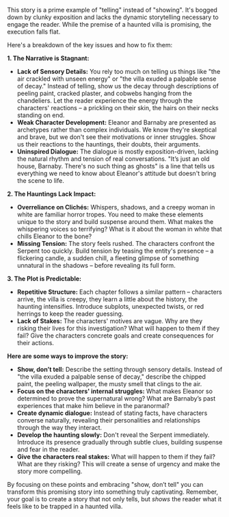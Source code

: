 This story is a prime example of "telling" instead of "showing". It's bogged down by clunky exposition and lacks the dynamic storytelling necessary to engage the reader. While the premise of a haunted villa is promising, the execution falls flat.  

Here's a breakdown of the key issues and how to fix them:

**1. The Narrative is Stagnant:** 

* **Lack of Sensory Details:** You rely too much on telling us things like "the air crackled with unseen energy" or "the villa exuded a palpable sense of decay." Instead of telling, show us the decay through descriptions of peeling paint, cracked plaster, and cobwebs hanging from the chandeliers.  Let the reader experience the energy through the characters' reactions – a prickling on their skin, the hairs on their necks standing on end.
* **Weak Character Development:** Eleanor and Barnaby are presented as archetypes rather than complex individuals.  We know they're skeptical and brave, but we don't see their motivations or inner struggles. Show us their reactions to the hauntings, their doubts, their arguments. 
* **Uninspired Dialogue:** The dialogue is mostly exposition-driven, lacking the natural rhythm and tension of real conversations.  "It’s just an old house, Barnaby. There's no such thing as ghosts" is a line that tells us everything we need to know about Eleanor's attitude but doesn't bring the scene to life. 

**2. The Hauntings Lack Impact:**

* **Overreliance on Clichés:** Whispers, shadows, and a creepy woman in white are familiar horror tropes.  You need to make these elements unique to the story and build suspense around them.  What makes the whispering voices so terrifying? What is it about the woman in white that chills Eleanor to the bone?
* **Missing Tension:** The story feels rushed.  The characters confront the Serpent too quickly.  Build tension by teasing the entity's presence –  a flickering candle, a sudden chill, a fleeting glimpse of something unnatural in the shadows – before revealing its full form. 

**3. The Plot is Predictable:**

* **Repetitive Structure:**  Each chapter follows a similar pattern – characters arrive, the villa is creepy, they learn a little about the history, the haunting intensifies.   Introduce subplots, unexpected twists, or red herrings to keep the reader guessing.
* **Lack of Stakes:**  The characters' motives are vague.  Why are they risking their lives for this investigation? What will happen to them if they fail?  Give the characters concrete goals and create consequences for their actions.

**Here are some ways to improve the story:**

* **Show, don’t tell:**  Describe the setting through sensory details.  Instead of "the villa exuded a palpable sense of decay," describe the chipped paint, the peeling wallpaper, the musty smell that clings to the air.
* **Focus on the characters' internal struggles:** What makes Eleanor so determined to prove the supernatural wrong? What are Barnaby’s past experiences that make him believe in the paranormal? 
* **Create dynamic dialogue:** Instead of stating facts, have characters converse naturally, revealing their personalities and relationships through the way they interact. 
* **Develop the haunting slowly:** Don't reveal the Serpent immediately.  Introduce its presence gradually through subtle clues, building suspense and fear in the reader. 
* **Give the characters real stakes:** What will happen to them if they fail? What are they risking? This will create a sense of urgency and make the story more compelling.

By focusing on these points and embracing "show, don’t tell" you can transform this promising story into something truly captivating. Remember, your goal is to create a story that not only tells, but *shows* the reader what it feels like to be trapped in a haunted villa. 
